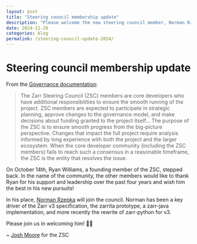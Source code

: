 ```yaml
---
layout: post
title: "Steering council membership update"
description: "Please welcome the new steering council member, Norman Rzepka (normanrz)!"
date: 2024-11-28
categories: blog
permalink: /steering-council-update-2024/
---
```


# Steering council membership update

From the [Governance documentation](https://github.com/zarr-developers/governance/blob/main/GOVERNANCE.md#zarr-steering-council):

> The Zarr Steering Council (ZSC) members are core developers who have
> additional responsibilities to ensure the smooth running of the project. ZSC
> members are expected to participate in strategic planning, approve changes to
> the governance model, and make decisions about funding granted to the project
> itself... The purpose of the ZSC is to ensure smooth progress from the
> big-picture perspective. Changes that impact the full project require
> analysis informed by long experience with both the project and the larger
> ecosystem. When the core developer community (including the ZSC members)
> fails to reach such a consensus in a reasonable timeframe, the ZSC is the
> entity that resolves the issue.

On October 14th, Ryan Williams, a founding member of the ZSC, stepped back. In
the name of the community, the other members would like to thank Ryan for his
support and leadership over the past four years and wish him the best in his
new pursuits!

In his place, [Norman Rzepka](https://github.com/normanrz) will join the
council. Norman has been a key driver of the Zarr v3 specification, the zarrita
prototype, a zarr-java implementation, and more recently the rewrite of
zarr-python for v3.

Please join us in welcoming him! 👏🏽

~ [Josh Moore](https://github.com/joshmoore) for the ZSC

<script src="https://giscus.app/client.js" data-repo="zarr-developers/blog"
data-repo-id="R_kgDOGxrWVg" data-category="General"
data-category-id="DIC_kwDOGxrWVs4CU5q_" data-mapping="pathname" data-strict="0"
data-reactions-enabled="1" data-emit-metadata="0" data-input-position="top"
data-theme="light" data-lang="en" crossorigin="anonymous" async> </script>
